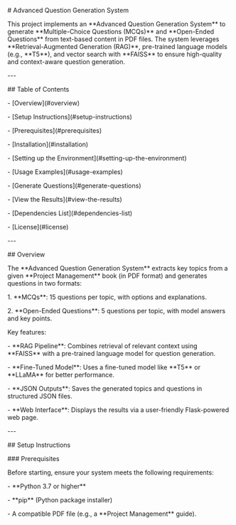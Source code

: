 \# Advanced Question Generation System

This project implements an \*\*Advanced Question Generation System\*\*
to generate \*\*Multiple-Choice Questions (MCQs)\*\* and \*\*Open-Ended
Questions\*\* from text-based content in PDF files. The system leverages
\*\*Retrieval-Augmented Generation (RAG)\*\*, pre-trained language
models (e.g., \*\*T5\*\*), and vector search with \*\*FAISS\*\* to
ensure high-quality and context-aware question generation.

\-\--

\## Table of Contents

\- \[Overview\](#overview)

\- \[Setup Instructions\](#setup-instructions)

\- \[Prerequisites\](#prerequisites)

\- \[Installation\](#installation)

\- \[Setting up the Environment\](#setting-up-the-environment)

\- \[Usage Examples\](#usage-examples)

\- \[Generate Questions\](#generate-questions)

\- \[View the Results\](#view-the-results)

\- \[Dependencies List\](#dependencies-list)

\- \[License\](#license)

\-\--

\## Overview

The \*\*Advanced Question Generation System\*\* extracts key topics from
a given \*\*Project Management\*\* book (in PDF format) and generates
questions in two formats:

1\. \*\*MCQs\*\*: 15 questions per topic, with options and explanations.

2\. \*\*Open-Ended Questions\*\*: 5 questions per topic, with model
answers and key points.

Key features:

\- \*\*RAG Pipeline\*\*: Combines retrieval of relevant context using
\*\*FAISS\*\* with a pre-trained language model for question generation.

\- \*\*Fine-Tuned Model\*\*: Uses a fine-tuned model like \*\*T5\*\* or
\*\*LLaMA\*\* for better performance.

\- \*\*JSON Outputs\*\*: Saves the generated topics and questions in
structured JSON files.

\- \*\*Web Interface\*\*: Displays the results via a user-friendly
Flask-powered web page.

\-\--

\## Setup Instructions

\### Prerequisites

Before starting, ensure your system meets the following requirements:

\- \*\*Python 3.7 or higher\*\*

\- \*\*pip\*\* (Python package installer)

\- A compatible PDF file (e.g., a \*\*Project Management\*\* guide).
